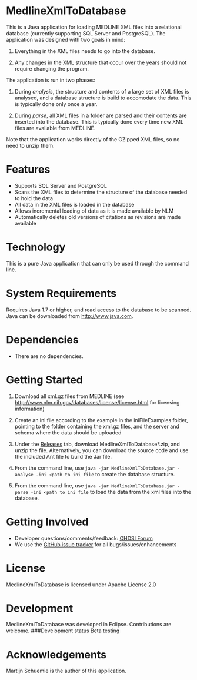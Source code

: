 MedlineXmlToDatabase
====================

This is a Java application for loading MEDLINE XML files into a relational database (currently supporting SQL Server and PostgreSQL). The application was designed with two goals in mind:

1. Everything in the XML files needs to go into the database.

2. Any changes in the XML structure that occur over the years should not require changing the program.

The application is run in two phases:

1. During *analysis*, the structure and contents of a large set of XML files is analysed, and a database structure is build to accomodate the data. This is typically done only once a year.

2. During *parse*, all XML files in a folder are parsed and their contents are inserted into the database. This is typically done every time new XML files are available from MEDLINE.

Note that the application works directly of the GZipped XML files, so no need to unzip them.

Features
========
- Supports SQL Server and PostgreSQL
- Scans the XML files to determine the structure of the database needed to hold the data
- All data in the XML files is loaded in the database
- Allows incremental loading of data as it is made available by NLM
- Automatically deletes old versions of citations as revisions are made available

Technology
==========
This is a pure Java application that can only be used through the command line.

System Requirements
============
Requires Java 1.7 or higher, and read access to the database to be scanned.   Java can be downloaded from
<a href="http://www.java.com" target="_blank">http://www.java.com</a>.

Dependencies
============
 * There are no dependencies.

Getting Started
=============== 
1. Download all xml.gz files from MEDLINE (see http://www.nlm.nih.gov/databases/license/license.html for licensing information)

2. Create an ini file according to the example in the iniFileExamples folder, pointing to the folder containing the xml.gz files, and the server and schema where the data should be uploaded

3. Under the [Releases](https://github.com/OHDSI/MedlineXmlToDatabase/releases) tab, download MedlineXmlToDatabase*.zip, and unzip the file. Alternatively, you can download the source code and use the included Ant file to build the Jar file.

4. From the command line, use ```java -jar MedlineXmlToDatabase.jar -analyse -ini <path to ini file``` to create the database structure.

5. From the command line, use ```java -jar MedlineXmlToDatabase.jar -parse -ini <path to ini file``` to load the data from the xml files into the database.

Getting Involved
=============
* Developer questions/comments/feedback: <a href="http://forums.ohdsi.org/c/developers">OHDSI Forum</a>
* We use the <a href="../../issues">GitHub issue tracker</a> for all bugs/issues/enhancements

License
=======
MedlineXmlToDatabase is licensed under Apache License 2.0

Development
===========
MedlineXmlToDatabase was developed in Eclipse. Contributions are welcome.
###Development status
Beta testing

Acknowledgements
===========
Martijn Schuemie is the author of this application.

